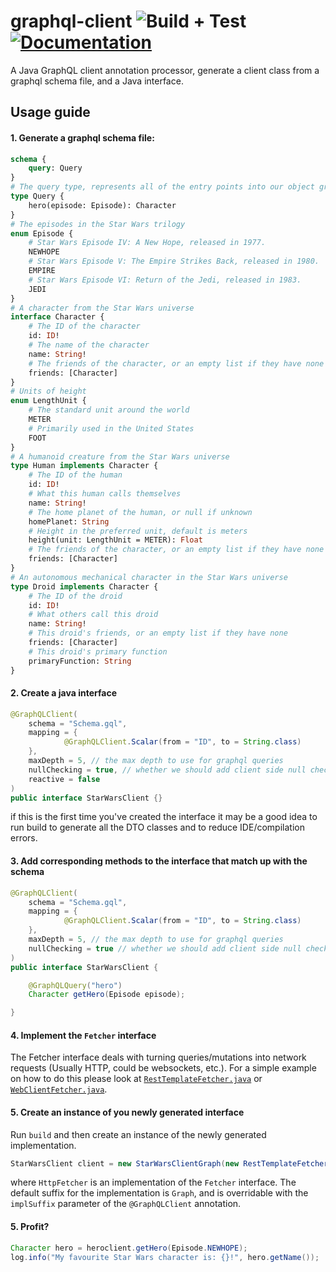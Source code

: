 # graphql-client ![Build + Test](https://github.com/JacobMountain/graphql-client/workflows/Build%20+%20Test/badge.svg) [![Documentation](https://img.shields.io/badge/read%20the-docs-blue)](https://jacobmountain.github.io/graphql-client/#/)
A Java GraphQL client annotation processor, generate a client class from a graphql schema file, and a Java interface.

## Usage guide
#### 1. Generate a graphql schema file:
```GraphQL
schema {
    query: Query
}
# The query type, represents all of the entry points into our object graph
type Query {
    hero(episode: Episode): Character
}
# The episodes in the Star Wars trilogy
enum Episode {
    # Star Wars Episode IV: A New Hope, released in 1977.
    NEWHOPE
    # Star Wars Episode V: The Empire Strikes Back, released in 1980.
    EMPIRE
    # Star Wars Episode VI: Return of the Jedi, released in 1983.
    JEDI
}
# A character from the Star Wars universe
interface Character {
    # The ID of the character
    id: ID!
    # The name of the character
    name: String!
    # The friends of the character, or an empty list if they have none
    friends: [Character]
}
# Units of height
enum LengthUnit {
    # The standard unit around the world
    METER
    # Primarily used in the United States
    FOOT
}
# A humanoid creature from the Star Wars universe
type Human implements Character {
    # The ID of the human
    id: ID!
    # What this human calls themselves
    name: String!
    # The home planet of the human, or null if unknown
    homePlanet: String
    # Height in the preferred unit, default is meters
    height(unit: LengthUnit = METER): Float
    # The friends of the character, or an empty list if they have none
    friends: [Character]
}
# An autonomous mechanical character in the Star Wars universe
type Droid implements Character {
    # The ID of the droid
    id: ID!
    # What others call this droid
    name: String!
    # This droid's friends, or an empty list if they have none
    friends: [Character]
    # This droid's primary function
    primaryFunction: String
}
```

#### 2. Create a java interface
```java
@GraphQLClient(
    schema = "Schema.gql",
    mapping = {
            @GraphQLClient.Scalar(from = "ID", to = String.class)
    },
    maxDepth = 5, // the max depth to use for graphql queries
    nullChecking = true, // whether we should add client side null checks,
    reactive = false
)
public interface StarWarsClient {}
```
if this is the first time you've created the interface it may be a good idea to run build to generate all the DTO classes 
and to reduce IDE/compilation errors. 

#### 3. Add corresponding methods to the interface that match up with the schema
```java
@GraphQLClient(
    schema = "Schema.gql",
    mapping = {
            @GraphQLClient.Scalar(from = "ID", to = String.class)
    },
    maxDepth = 5, // the max depth to use for graphql queries
    nullChecking = true // whether we should add client side null checks
)
public interface StarWarsClient {

    @GraphQLQuery("hero")
    Character getHero(Episode episode);

}
```
#### 4. Implement the `Fetcher` interface
The Fetcher interface deals with turning queries/mutations into network requests (Usually HTTP, could be websockets, etc.). 
For a simple example on how to do this please look at [`RestTemplateFetcher.java`](https://github.com/JacobMountain/graphql-client/blob/develop/example/example-client/src/main/java/co/uk/jacobmountain/fetchers/RestTemplateFetcher.java) 
or [`WebClientFetcher.java`](https://github.com/JacobMountain/graphql-client/blob/develop/example/example-client/src/main/java/co/uk/jacobmountain/fetchers/WebClientFetcher.java).

#### 5. Create an instance of you newly generated interface
Run `build` and then create an instance of the newly generated implementation.
```java
StarWarsClient client = new StarWarsClientGraph(new RestTemplateFetcher("http://your.domain.com"));
```
where `HttpFetcher` is an implementation of the `Fetcher` interface. The default suffix for the implementation is `Graph`, 
and is overridable with the `implSuffix` parameter of the `@GraphQLClient` annotation.

#### 5. Profit?
```java
Character hero = heroclient.getHero(Episode.NEWHOPE);
log.info("My favourite Star Wars character is: {}!", hero.getName());
```